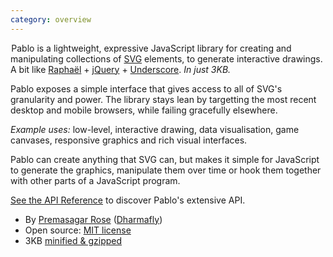 ```yaml
---
category: overview
---
```


&#8202;<span class="project-name">Pablo</span> is a lightweight, expressive JavaScript library for creating and manipulating collections of [SVG][svg] elements, to generate interactive drawings. A bit like [Raphaël][raphael] + [jQuery][jquery] + [Underscore][_]. _In just 3KB._

Pablo exposes a simple interface that gives access to all of SVG's granularity and power. The library stays lean by targetting the most recent desktop and mobile browsers, while failing gracefully elsewhere.

_Example uses:_ low-level, interactive drawing, data visualisation, game canvases, responsive graphics and rich visual interfaces.

Pablo can create anything that SVG can, but makes it simple for JavaScript to generate the graphics, manipulate them over time or hook them together with other parts of a JavaScript program.

[See the API Reference][reference] to discover Pablo's extensive API.

* By [Premasagar Rose][prem] ([Dharmafly][df])
* Open source: [MIT license][mit]
* 3KB [minified & gzipped][pablo-min]


[prem]: http://premasagar.com
[df]: http://dharmafly.com
[mit]: http://opensource.org/licenses/mit-license.php
[svg]: https://developer.mozilla.org/en/SVG
[pablo-min]: https://github.com/downloads/dharmafly/pablo/pablo.min.js
[raphael]: http://raphaeljs.com
[jquery]: http://jquery.com
[_]: http://documentcloud.github.com/underscore/
[reference]: http://pablojs.com/reference/